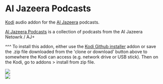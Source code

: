 Al Jazeera Podcasts
=============================

<a href="www.kodi.tv">Kodi</a> audio addon for the <a href="https://www.aljazeera.com/">Al Jazeera</a> podcasts.<br>

<a href="https://www.aljazeera.com/">Al Jazeera Podcasts</a> is a collection of podcasts from the Al Jazeera Netowrk / AJ+<br>

^^^ To install this addon, either use the <a href="https://www.tvaddons.co/github-browser-kodi/">Kodi Github installer</a> addon or save the .zip file downloaded from the 'clone or download' button above to somewhere the Kodi can access (e.g. network drive or USB stick). Then on the Kodi, go to addons > install from zip file.<br>

<img src="https://duckduckgo.com/i/7a6abcc2.png"><br>
<a href="http://www.kodi.tv"><img src="https://kodi.tv/sites/default/files/page/field_image/about--devices.jpg">
